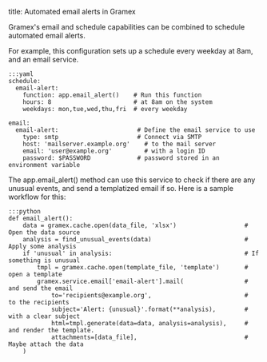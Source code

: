 title: Automated email alerts in Gramex

Gramex's email and schedule capabilities can be combined to schedule automated email alerts.

For example, this configuration sets up a schedule every weekday at 8am, and an email
service.

    :::yaml
    schedule:
      email-alert:
        function: app.email_alert()    # Run this function
        hours: 8                       # at 8am on the system
        weekdays: mon,tue,wed,thu,fri  # every weekday

    email:
      email-alert:                      # Define the email service to use
        type: smtp                      # Connect via SMTP
        host: 'mailserver.example.org'    # to the mail server
        email: 'user@example.org'         # with a login ID
        password: $PASSWORD             # password stored in an environment variable

The app.email_alert() method can use this service to check if there are any
unusual events, and send a templatized email if so. Here is a sample workflow for
this:

    :::python
    def email_alert():
        data = gramex.cache.open(data_file, 'xlsx')                   # Open the data source
        analysis = find_unusual_events(data)                          # Apply some analysis
        if 'unusual' in analysis:                                     # If something is unusual
            tmpl = gramex.cache.open(template_file, 'template')       #   open a template
            gramex.service.email['email-alert'].mail(                 #   and send the email
                to='recipients@example.org',                          #   to the recipients
                subject='Alert: {unusual}'.format(**analysis),        #   with a clear subject
                html=tmpl.generate(data=data, analysis=analysis),     #   and render the template.
                attachments=[data_file],                              #   Maybe attach the data
        )

